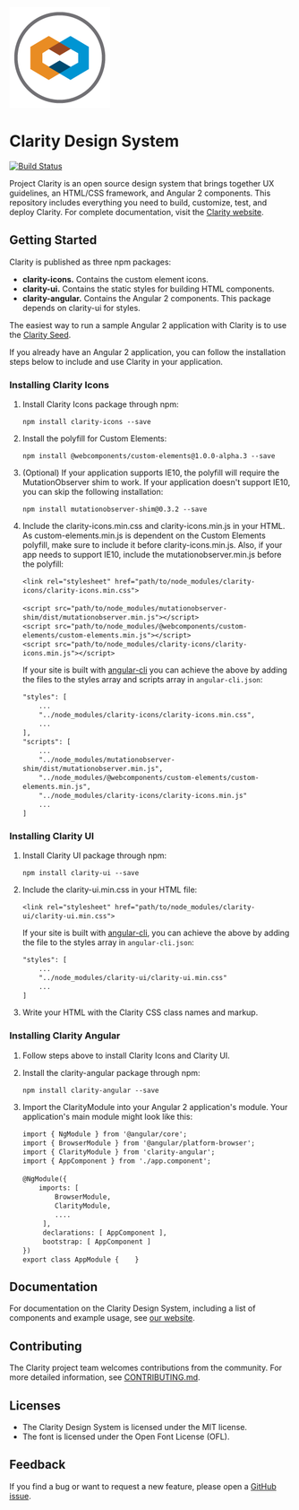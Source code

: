 ![Clarity](logo.png)

# Clarity Design System

[![Build Status](https://travis-ci.org/vmware/clarity.svg?branch=master)](https://travis-ci.org/vmware/clarity)

Project Clarity is an open source design system that brings together UX guidelines, an HTML/CSS framework, and Angular 2 components. This repository includes everything you need to build, customize, test, and deploy Clarity.  For complete documentation, visit the [Clarity website](https://vmware.github.io/clarity/).

## Getting Started

Clarity is published as three npm packages:

* __clarity-icons.__ Contains the custom element icons.
* __clarity-ui.__ Contains the static styles for building HTML components.
* __clarity-angular.__ Contains the Angular 2 components. This package depends on clarity-ui for styles.

The easiest way to run a sample Angular 2 application with Clarity is to use the [Clarity Seed](https://github.com/vmware/clarity-seed). 

If you already have an Angular 2 application, you can follow the installation steps below to include and use Clarity in your application.

### Installing Clarity Icons

1. Install Clarity Icons package through npm:
    ```
    npm install clarity-icons --save
    ```

2. Install the polyfill for Custom Elements: 
    ```
    npm install @webcomponents/custom-elements@1.0.0-alpha.3 --save
    ```

3. (Optional) If your application supports IE10, the polyfill will require the MutationObserver shim to work. If your 
application doesn't support IE10, you can skip the following installation:
    ```
    npm install mutationobserver-shim@0.3.2 --save
    ```

4. Include the clarity-icons.min.css and clarity-icons.min.js in your HTML. As custom-elements.min.js is dependent on the Custom Elements polyfill, make sure to include it before clarity-icons.min.js. Also, if your app needs to support IE10, include the mutationobserver.min.js before the polyfill:
    ```
    <link rel="stylesheet" href="path/to/node_modules/clarity-icons/clarity-icons.min.css">

    <script src="path/to/node_modules/mutationobserver-shim/dist/mutationobserver.min.js"></script>
    <script src="path/to/node_modules/@webcomponents/custom-elements/custom-elements.min.js"></script>
    <script src="path/to/node_modules/clarity-icons/clarity-icons.min.js"></script>
    ```

    If your site is built with [angular-cli](https://github.com/angular/angular-cli) you can achieve the above by adding the files to the styles array and 
    scripts array in `angular-cli.json`:
    ```
    "styles": [
        ...
        "../node_modules/clarity-icons/clarity-icons.min.css",
        ...
    ],
    "scripts": [
        ...
        "../node_modules/mutationobserver-shim/dist/mutationobserver.min.js",
        "../node_modules/@webcomponents/custom-elements/custom-elements.min.js",
        "../node_modules/clarity-icons/clarity-icons.min.js"
        ...
    ]
    ```

### Installing Clarity UI

1. Install Clarity UI package through npm:
    ```
    npm install clarity-ui --save
    ```

2. Include the clarity-ui.min.css in your HTML file:
    ```
    <link rel="stylesheet" href="path/to/node_modules/clarity-ui/clarity-ui.min.css">
    ```

    If your site is built with [angular-cli](https://github.com/angular/angular-cli), you can achieve the above by adding the file to the styles array in 
    `angular-cli.json`:
    ```
    "styles": [
        ...
        "../node_modules/clarity-ui/clarity-ui.min.css"
        ...
    ]
    ```

3. Write your HTML with the Clarity CSS class names and markup.

### Installing Clarity Angular

1. Follow steps above to install Clarity Icons and Clarity UI.
2. Install the clarity-angular package through npm:
    ```
    npm install clarity-angular --save
    ```

3. Import the ClarityModule into your Angular 2 application's module.  Your application's main module might look like this:
    ```
    import { NgModule } from '@angular/core';
    import { BrowserModule } from '@angular/platform-browser';
    import { ClarityModule } from 'clarity-angular';
    import { AppComponent } from './app.component';

    @NgModule({
        imports: [
            BrowserModule,
            ClarityModule,
            ....
         ],
         declarations: [ AppComponent ],
         bootstrap: [ AppComponent ]
    })
    export class AppModule {    }
    ```

## Documentation

For documentation on the Clarity Design System, including a list of components and example usage, see [our website](https://vmware.github.io/clarity).

## Contributing

The Clarity project team welcomes contributions from the community. For more detailed information, see [CONTRIBUTING.md](CONTRIBUTING.md).

## Licenses

* The Clarity Design System is licensed under the MIT license.
* The font is licensed under the Open Font License (OFL).

## Feedback

If you find a bug or want to request a new feature, please open a [GitHub issue](https://github.com/vmware/clarity/issues).
